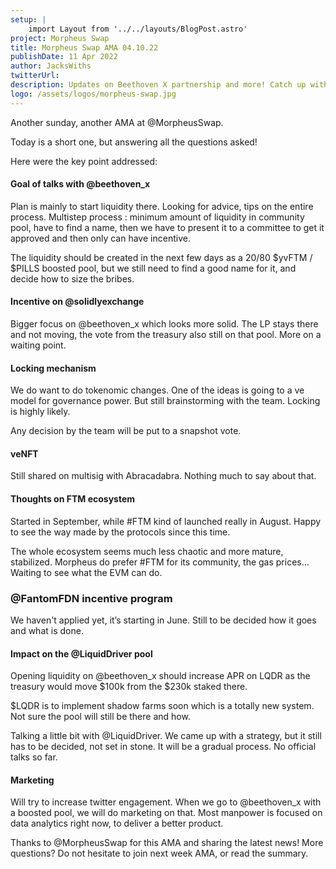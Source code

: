 ```yaml
---
setup: |
    import Layout from '../../layouts/BlogPost.astro'
project: Morpheus Swap
title: Morpheus Swap AMA 04.10.22
publishDate: 11 Apr 2022
author: JacksWiths
twitterUrl:
description: Updates on Beethoven X partnership and more! Catch up with Morpheus Swap in this week's AMA. Coverage provided by JacksWiths.
logo: /assets/logos/morpheus-swap.jpg
---
```


Another sunday, another AMA at @MorpheusSwap.

Today is a short one, but answering all the questions asked!

Here were the key point addressed:

#### Goal of talks with @beethoven_x

Plan is mainly to start liquidity there. Looking for advice, tips on the entire process.
Multistep process : minimum amount of liquidity in community pool, have to find a name, then we have to present it to a committee to get it approved and then only can have incentive.

The liquidity should be created in the next few days as a 20/80 $yvFTM / $PILLS boosted pool, but we still need to find a good name for it, and decide how to size the bribes.

#### Incentive on @solidlyexchange

Bigger focus on @beethoven_x which looks more solid.
The LP stays there and not moving, the vote from the treasury also still on that pool.
More on a waiting point.

#### Locking mechanism

We do want to do tokenomic changes. One of the ideas is going to a ve model for governance power. But still brainstorming with the team. Locking is highly likely.

Any decision by the team will be put to a snapshot vote.

#### veNFT

Still shared on multisig with Abracadabra. Nothing much to say about that.

#### Thoughts on FTM ecosystem

Started in September, while #FTM kind of launched really in August. Happy to see the way made by the protocols since this time.

The whole ecosystem seems much less chaotic and more mature, stabilized.
Morpheus do prefer #FTM for its community, the gas prices…
Waiting to see what the EVM can do.

### @FantomFDN incentive program

We haven't applied yet, it’s starting in June.
Still to be decided how it goes and what is done.

#### Impact on the @LiquidDriver pool

Opening liquidity on @beethoven_x should increase APR on LQDR as the treasury would move $100k from the $230k staked there.

$LQDR is to implement shadow farms soon which is a totally new system. Not sure the pool will still be there and how.

Talking a little bit with @LiquidDriver. We came up with a strategy, but it still has to be decided, not set in stone. It will be a gradual process. No official talks so far.

#### Marketing

Will try to increase twitter engagement.
When we go to @beethoven_x with a boosted pool, we will do marketing on that.
Most manpower is focused on data analytics right now, to deliver a better product.

Thanks to @MorpheusSwap for this AMA and sharing the latest news!
More questions? Do not hesitate to join next week AMA, or read the summary.

